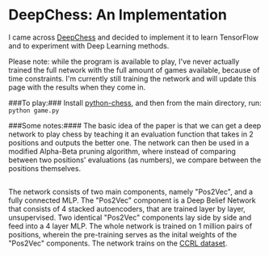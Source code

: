 # DeepChess: An Implementation

I came across [DeepChess](http://www.cs.tau.ac.il/~wolf/papers/deepchess.pdf) and decided to implement it to learn TensorFlow and to experiment with Deep Learning methods.

Please note: while the program is available to play, I've never actually trained the full network with the full amount of games available, because of time constraints. I'm currently still training the network and will update this page with the results when they come in.

###To play:###
Install [python-chess](https://pypi.python.org/pypi/python-chess), and then from the main directory, run: `python game.py`


###Some notes:####
The basic idea of the paper is that we can get a deep network to play chess by teaching it an evaluation function that takes in 2 positions and outputs the better one. The network can then be used in a modified Alpha-Beta pruning algorithm, where instead of comparing between two positions' evaluations (as numbers), we compare between the positions themselves.
##
The network consists of two main components, namely "Pos2Vec", and a fully connected MLP. The "Pos2Vec" component is a Deep Belief Network that consists of 4 stacked autoencoders, that are trained layer by layer, unsupervised. Two identical "Pos2Vec" components lay side by side and feed into a 4 layer MLP. The whole network is trained on 1 million pairs of positions, wherein the pre-training serves as the inital weights of the "Pos2Vec" components.
The network trains on the [CCRL dataset](http://www.computerchess.org.uk/ccrl/4040/games.html). 
